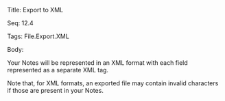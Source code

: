 Title:  Export to XML

Seq:    12.4

Tags:   File.Export.XML

Body:   
 
Your Notes will be represented in an XML format with each field represented as a separate XML tag.

Note that, for XML formats, an exported file may contain invalid characters if those are present in your Notes.

